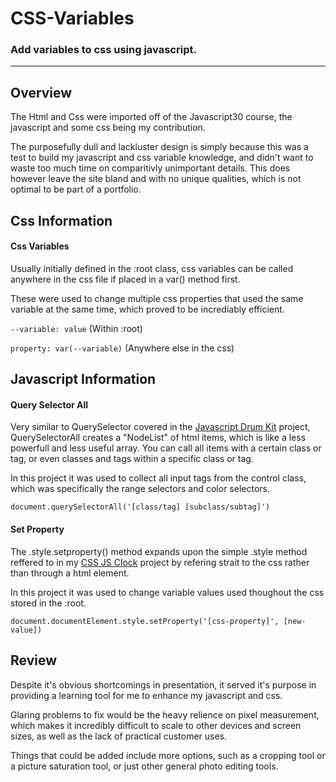 # CSS-Variables

### Add variables to css using javascript.

---

## Overview

The Html and Css were imported off of the Javascript30 course, the javascript and some css being my contribution.

The purposefully dull and lackluster design is simply because this was a test to build my javascript and css variable knowledge, and didn't want to waste too much time on comparitivly unimportant details. This does however leave the site bland and with no unique qualities, which is not optimal to be part of a portfolio.

## Css Information

#### Css Variables

Usually initially defined in the :root class, css variables can be called anywhere in the css file if placed in a var() method first.

These were used to change multiple css properties that used the same variable at the same time, which proved to be incrediably efficient.

`--variable: value` (Within :root)

`property: var(--variable)` (Anywhere else in the css)

## Javascript Information

#### Query Selector All

Very similar to QuerySelector covered in the [Javascript Drum Kit](https://github.com/Farts-Jousta/JavaScript-Drum-Kit) project, QuerySelectorAll creates a "NodeList" of html items, which is like a less powerfull and less useful array. You can call all items with a certain class or tag, or even classes and tags within a specific class or tag.

In this project it was used to collect all input tags from the control class, which was specifically the range  selectors and color selectors.

`document.querySelectorAll('[class/tag] [subclass/subtag]')`

#### Set Property

The .style.setproperty() method expands upon the simple .style method reffered to in my [CSS JS Clock](https://github.com/Farts-Jousta/CSS-JS-Clock) project by refering strait to the css rather than through a html element.

In this project it was used to change variable values used thoughout the css stored in the :root.

`document.documentElement.style.setProperty('[css-property]', [new-value])`

## Review

Despite it's obvious shortcomings in presentation, it served it's purpose in providing a learning tool for me to enhance my javascript and css.

Glaring problems to fix would be the heavy relience on pixel measurement, which makes it incredibly difficult to scale to other devices and screen sizes, as well as the lack of practical customer uses.

Things that could be added include more options, such as a cropping tool or a picture saturation tool, or just other general photo editing tools.